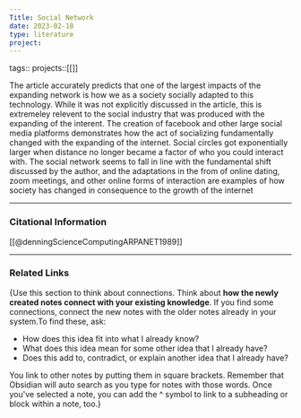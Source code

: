 ```yaml
---
Title: Social Network
date: 2023-02-18
type: literature
project:
---
```

tags:: 
projects::[[]]

The article accurately predicts that one of the largest impacts of the expanding network is how we as a society socially adapted to this technology. While it was not explicitly discussed in the article, this is extremeley relevent to the social industry that was produced with the expanding of the interent. The creation of facebook and other large social media platforms demonstrates how the act of socializing fundamentally changed with the expanding of the internet. Social circles got exponentially larger when distance no longer became a factor of who you could interact with. The social network seems to fall in line with the fundamental shift discussed by the author, and the adaptations in the from of online dating, zoom meetings, and other online forms of interaction are examples of how society has changed in consequence to the growth of the internet

---
### Citational Information

[[@denningScienceComputingARPANET1989]]

---

### Related Links

{Use this section to think about connections. Think about **how the newly created notes connect with your existing knowledge**. If you find some connections, connect the new notes with the older notes already in your system.To find these, ask:

-   How does this idea fit into what I already know?
-   What does this idea mean for some other idea that I already have?
-   Does this add to, contradict, or explain another idea that I already have?

You link to other notes by putting them in square brackets. Remember that Obsidian will auto search as you type for notes with those words. Once you've selected a note, you can add the ^ symbol to link to a subheading or block within a note, too.}